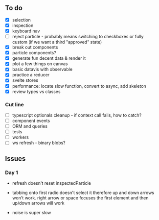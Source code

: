 ## To do
- [x] selection
- [x] inspection
- [x] keyboard nav
- [ ] reject particle - probably means switching to checkboxes or fully custom (if we want a third "approved" state)
- [x] break out components
- [x] particle components?
- [x] generate fun decent data & render it
- [x] plot a few things on canvas
- [x] basic datavis with observable 
- [x] practice a reducer
- [x] svelte stores
- [x] performance: locate slow function, convert to async, add skeleton
- [x] review types vs classes

### Cut line

- [ ] typescript optionals cleanup - if context call fails, how to catch?
- [ ] component events
- [ ] ORM and queries
- [ ] tests
- [ ] workers
- [ ] ws refresh - binary blobs?

## Issues
### Day 1
- refresh doesn't reset inspectedParticle
- tabbing onto first radio doesn't select it therefore up and down arrows won't work. right arrow or space focuses the first element and then up/down arrows will work

- noise is super slow
